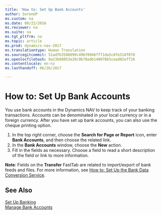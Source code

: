 ```yaml
---
title: 'How to: Set Up Bank Accounts'
author: SorenGP
ms.custom: na
ms.date: 09/22/2016
ms.reviewer: na
ms.suite: na
ms.tgt_pltfrm: na
ms.topic: article
ms.prod: dynamics-nav-2017
ms.translationtype: Human Translation
ms.sourcegitcommit: 51adfb3588099c496f0946ff71da5c6fe518f070
ms.openlocfilehash: 9a23b88053e20c9b78adb140078b5cead02eff26
ms.contentlocale: en-nz
ms.lasthandoff: 06/26/2017

---
```


# <a name="how-to-set-up-bank-accounts"></a>How to: Set Up Bank Accounts
You use bank accounts in the Dynamics NAV to keep track of your banking transactions. Accounts can be denominated in your local currency or in a foreign currency. After you have set up bank accounts, you can also use the cheque printing option.

1. In the top right corner, choose the **Search for Page or Report** icon, enter **Bank Accounts**, and then choose the related link.
2. In the **Bank Accounts** window, choose the **New** action.
3. Fill in the fields as necessary. Choose a field to read a short description of the field or link to more information.

**Note**: Fields on the **Transfer** FastTab are related to import/export of bank feeds and files. For more information, see [How to: Set Up the Bank Data Conversion Service](bank-how-setup-bank-data-conversion-service.md).

## <a name="see-also"></a>See Also  
[Set Up Banking](bank-setup-banking.md)  
[Manage Bank Accounts](bank-manage-bank-accounts.md)

